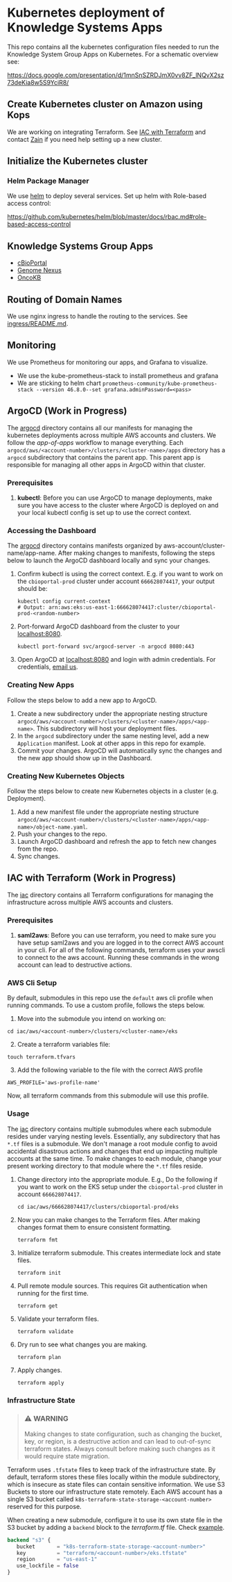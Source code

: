 # Kubernetes deployment of Knowledge Systems Apps
This repo contains all the kubernetes configuration files needed to run the Knowledge System Group Apps on Kubernetes. For a schematic overview see:

https://docs.google.com/presentation/d/1mnSnSZRDJmX0vv8ZF_lNQvX2sz73deKia8w5S9YciR8/

## Create Kubernetes cluster on Amazon using Kops
We are working on integrating Terraform. See [IAC with Terraform](#iac-with-terraform-work-in-progress) and contact [Zain](mailto:nasirz1@mskccc.org) if you need help setting up a new cluster.

## Initialize the Kubernetes cluster
### Helm Package Manager
We use [helm](https://github.com/kubernetes/helm) to deploy several services.
Set up helm with Role-based access control:

https://github.com/kubernetes/helm/blob/master/docs/rbac.md#role-based-access-control

## Knowledge Systems Group Apps
- [cBioPortal](public-eks/cbioportal-prod/README.md)
- [Genome Nexus](genome-nexus/README.md)
- [OncoKB](oncokb/README.md)



## Routing of Domain Names
We use nginx ingress to handle the routing to the services. See
[ingress/README.md](ingress/README.md).

## Monitoring
We use Prometheus for monitoring our apps, and Grafana to visualize.
- We use the kube-prometheus-stack to install prometheus and grafana
- We are sticking to helm chart `prometheus-community/kube-prometheus-stack --version 46.8.0--set grafana.adminPassword=<pass>`

## ArgoCD (Work in Progress)
The [argocd](/argocd) directory contains all our manifests for managing the kubernetes deployments across multiple AWS accounts and clusters. We follow the _app-of-apps_ workflow to manage everything. Each `argocd/aws/<account-number>/clusters/<cluster-name>/apps` directory has a `argocd` subdirectory that contains the parent app. This parent app is responsible for managing all other apps in ArgoCD within that cluster.

### Prerequisites
1. **kubectl**: Before you can use ArgoCD to manage deployments, make sure you have access to the cluster where ArgoCD is deployed on and your local kubectl config is set up to use the correct context.

### Accessing the Dashboard
The [argocd](/argocd) directory contains manifests organized by aws-account/cluster-name/app-name. After making changes to manifests, following the steps below to launch the ArgoCD dashboard locally and sync your changes.
1. Confirm kubectl is using the correct context. E.g. if you want to work on the `cbioportal-prod` cluster under account `666628074417`, your output should be:
   ```shell
   kubectl config current-context
   # Output: arn:aws:eks:us-east-1:666628074417:cluster/cbioportal-prod-<random-number>
   ```
2. Port-forward ArgoCD dashboard from the cluster to your [localhost:8080](localhost:8080).
   ```shell
   kubectl port-forward svc/argocd-server -n argocd 8080:443
   ```
3. Open ArgoCD at [localhost:8080](localhost:8080) and login with admin credentials. For credentials, [email us](mailto:nasirz1@mskcc.org).

### Creating New Apps
Follow the steps below to add a new app to ArgoCD.
1. Create a new subdirectory under the appropriate nesting structure `argocd/aws/<account-number>/clusters/<cluster-name>/apps/<app-name>`. This subdirectory will host your deployment files.
2. In the `argocd` subdirectory under the same nesting level, add a new `Application` manifest. Look at other apps in this repo for example.
3. Commit your changes. ArgoCD will automatically sync the changes and the new app should show up in the Dashboard.

### Creating New Kubernetes Objects
Follow the steps below to create new Kubernetes objects in a cluster (e.g. Deployment).
1. Add a new manifest file under the appropriate nesting structure `argocd/aws/<account-number>/clusters/<cluster-name>/apps/<app-name>/object-name.yaml`.
2. Push your changes to the repo.
3. Launch ArgoCD dashboard and refresh the app to fetch new changes from the repo.
4. Sync changes.

## IAC with Terraform (Work in Progress)
The [iac](/iac) directory contains all Terraform configurations for managing the infrastructure across multiple AWS accounts and clusters.

### Prerequisites
1. **saml2aws**: Before you can use terraform, you need to make sure you have setup saml2aws and you are logged in to the correct AWS account in your cli. For all of the following commands, terraform uses your awscli to connect to the aws account. Running these commands in the wrong account can lead to destructive actions.

### AWS Cli Setup
By default, submodules in this repo use the `default` aws cli profile when running commands. To use a custom profile, follows the steps below.
1. Move into the submodule you intend on working on:
```shell
cd iac/aws/<account-number>/clusters/<cluster-name>/eks
```
2. Create a terraform variables file:
```shell
touch terraform.tfvars
```
3. Add the following variable to the file with the correct AWS profile
```shell
AWS_PROFILE='aws-profile-name'
```
Now, all terraform commands from this submodule will use this profile.

### Usage
The [iac](/iac) directory contains multiple submodules where each submodule resides under varying nesting levels. Essentially, any subdirectory that has `*.tf` files is a submodule. We don't manage a root module config to avoid accidental disastrous actions and changes that end up impacting multiple accounts at the same time. To make changes to each module, change your present working directory to that module where the `*.tf` files reside.
1. Change directory into the appropriate module. E.g., Do the following if you want to work on the EKS setup under the `cbioportal-prod` cluster in account `666628074417`.
   ```shell
   cd iac/aws/666628074417/clusters/cbioportal-prod/eks
   ```
2. Now you can make changes to the Terraform files. After making changes format them to ensure consistent formatting.
   ```shell
   terraform fmt
   ```
3. Initialize terraform submodule. This creates intermediate lock and state files.
   ```shell
   terraform init
   ```
4. Pull remote module sources. This requires Git authentication when running for the first time.
   ```shell
   terraform get
   ```
5. Validate your terraform files.
   ```shell
   terraform validate
   ```
6. Dry run to see what changes you are making.
   ```shell
   terraform plan
   ```
7. Apply changes.
   ```shell
   terraform apply
   ```
   
### Infrastructure State

> ### ⚠️ **WARNING**
> Making changes to state configuration, such as changing the bucket, key, or region, is a destructive action and can lead to out-of-sync terraform states. Always consult before making such changes as it would require state migration.

Terraform uses `.tfstate` files to keep track of the infrastructure state. By default, terraform stores these files locally within the module subdirectory, which is insecure as state files can contain sensitive information. We use S3 Buckets to store our infrastructure state remotely. Each AWS account has a single S3 bucket called `k8s-terraform-state-storage-<account-number>` reserved for this purpose.

When creating a new submodule, configure it to use its own state file in the S3 bucket by adding a `backend` block to the _terraform.tf_ file. Check [example](iac/aws/666628074417/clusters/cbioportal-prod/eks/terraform.tf).

```terraform
backend "s3" {
   bucket       = "k8s-terraform-state-storage-<account-number>"
   key          = "terraform/<account-number>/eks.tfstate"
   region       = "us-east-1"
   use_lockfile = false
}
```